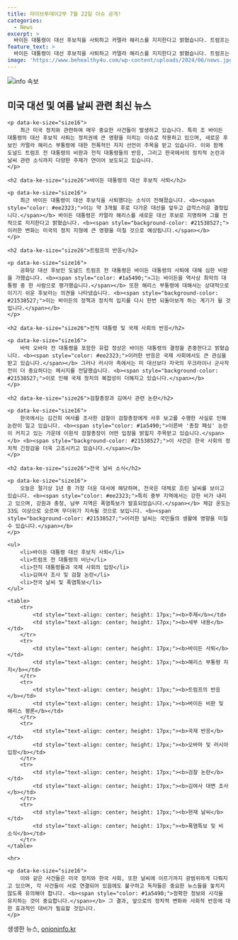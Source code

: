 ```yaml
---
title: 라이브투데이2부 7월 22일 이슈 공개!
categories:
  - News
excerpt: >
  바이든 대통령이 대선 후보직을 사퇴하고 카멀라 해리스를 지지한다고 밝혔습니다. 트럼프는 바이든을 최악의 대통령이라 비난하며 해리스가 더 쉽다고 주장했습니다. 검찰, 김건희 여사 조사 논란에 휘말려 있으며, 오늘은 전국이 흐리고 강한 비와 폭염이 예고됩니다. 클릭해 자세한 소식을 확인하세요!
feature_text: >
  바이든 대통령이 대선 후보직을 사퇴하고 카멀라 해리스를 지지한다고 밝혔습니다. 트럼프는 바이든을 최악의 대통령이라 비난하며 해리스가 더 쉽다고 주장했습니다. 검찰, 김건희 여사 조사 논란에 휘말려 있으며, 오늘은 전국이 흐리고 강한 비와 폭염이 예고됩니다. 클릭해 자세한 소식을 확인하세요!
image: 'https://www.behealthy4u.com/wp-content/uploads/2024/06/news.jpg'
---
```


<p><img src="https://www.behealthy4u.com/wp-content/uploads/2024/06/news.jpg" alt="info 속보" /></p>

<p><!DOCTYPE html>
<html lang="ko">
<head>
    <meta charset="UTF-8">
    <meta name="viewport" content="width=device-width, initial-scale=1.0">
    <title>미국 대선 및 여름 날씨 관련 최신 뉴스</title>
</head>
<body>
    <h2>미국 대선 및 여름 날씨 관련 최신 뉴스</h2></p>

<pre><code>&lt;p data-ke-size="size16"&gt;
    최근 미국 정치와 관련하여 매우 중요한 사건들이 발생하고 있습니다. 특히 조 바이든 대통령의 대선 후보직 사퇴는 정치권에 큰 영향을 미치는 이슈로 작용하고 있으며, 새로운 후보인 카멀라 해리스 부통령에 대한 전폭적인 지지 선언이 주목을 받고 있습니다. 이와 함께 도널드 트럼프 전 대통령의 비판과 전직 대통령들의 반응, 그리고 한국에서의 정치적 논란과 날씨 관련 소식까지 다양한 주제가 연이어 보도되고 있습니다.
&lt;/p&gt;

&lt;h2 data-ke-size="size26"&gt;바이든 대통령의 대선 후보직 사퇴&lt;/h2&gt;

&lt;p data-ke-size="size16"&gt;
    최근 바이든 대통령이 대선 후보직을 사퇴했다는 소식이 전해졌습니다. &lt;b&gt;&lt;span style="color: #ee2323;"&gt;이는 약 3개월 후로 다가온 대선을 앞두고 급작스러운 결정입니다.&lt;/span&gt;&lt;/b&gt; 바이든 대통령은 카멀라 해리스를 새로운 대선 후보로 지명하며 그를 전적으로 지지한다고 밝혔습니다. &lt;b&gt;&lt;span style="background-color: #21538527;"&gt;이러한 변화는 미국의 정치 지형에 큰 영향을 미칠 것으로 예상됩니다.&lt;/span&gt;&lt;/b&gt;
&lt;/p&gt;

&lt;h2 data-ke-size="size26"&gt;트럼프의 반응&lt;/h2&gt;

&lt;p data-ke-size="size16"&gt;
    공화당 대선 후보인 도널드 트럼프 전 대통령은 바이든 대통령의 사퇴에 대해 심한 비판을 가했습니다. &lt;b&gt;&lt;span style="color: #1a5490;"&gt;그는 바이든을 역사상 최악의 대통령 중 한 사람으로 평가했습니다.&lt;/span&gt;&lt;/b&gt; 또한 해리스 부통령에 대해서는 상대적으로 이기기 쉬운 후보라는 의견을 나타냈습니다. &lt;b&gt;&lt;span style="background-color: #21538527;"&gt;이는 바이든의 정책과 정치적 입지를 다시 한번 되돌아보게 하는 계기가 될 것입니다.&lt;/span&gt;&lt;/b&gt;
&lt;/p&gt;

&lt;h2 data-ke-size="size26"&gt;전직 대통령 및 국제 사회의 반응&lt;/h2&gt;

&lt;p data-ke-size="size16"&gt;
    바락 오바마 전 대통령을 포함한 유럽 정상은 바이든 대통령의 결정을 존중한다고 밝혔습니다. &lt;b&gt;&lt;span style="color: #ee2323;"&gt;이러한 반응은 국제 사회에서도 큰 관심을 받고 있습니다.&lt;/span&gt;&lt;/b&gt; 그러나 러시아 측에서는 미 대선보다 자국의 우크라이나 군사작전이 더 중요하다는 메시지를 전달했습니다. &lt;b&gt;&lt;span style="background-color: #21538527;"&gt;이로 인해 국제 정치의 복잡성이 더해지고 있습니다.&lt;/span&gt;&lt;/b&gt;
&lt;/p&gt;

&lt;h2 data-ke-size="size26"&gt;검찰총장과 김여사 관련 논란&lt;/h2&gt;

&lt;p data-ke-size="size16"&gt;
    한국에서는 김건희 여사를 조사한 검찰이 검찰총장에게 사후 보고를 수행한 사실로 인해 논란이 일고 있습니다. &lt;b&gt;&lt;span style="color: #1a5490;"&gt;이른바 '총장 패싱' 논란이 커지고 있는 가운데 이원석 검찰총장이 어떤 입장을 밝힐지 주목받고 있습니다.&lt;/span&gt;&lt;/b&gt; &lt;b&gt;&lt;span style="background-color: #21538527;"&gt;이 사건은 한국 사회의 정치적 긴장감을 더욱 고조시키고 있습니다.&lt;/span&gt;&lt;/b&gt;
&lt;/p&gt;

&lt;h2 data-ke-size="size26"&gt;전국 날씨 소식&lt;/h2&gt;

&lt;p data-ke-size="size16"&gt;
    오늘은 절기상 1년 중 가장 더운 대서에 해당하며, 전국은 대체로 흐린 날씨를 보이고 있습니다. &lt;b&gt;&lt;span style="color: #ee2323;"&gt;특히 중부 지역에서는 강한 비가 내리고 있으며, 강원과 충청, 남부 지역은 폭염특보가 발효되었습니다.&lt;/span&gt;&lt;/b&gt; 체감 온도는 33도 이상으로 오르며 무더위가 지속될 것으로 보입니다. &lt;b&gt;&lt;span style="background-color: #21538527;"&gt;이러한 날씨는 국민들의 생활에 영향을 미칠 수 있습니다.&lt;/span&gt;&lt;/b&gt;
&lt;/p&gt;

&lt;ul&gt;
    &lt;li&gt;바이든 대통령 대선 후보직 사퇴&lt;/li&gt;
    &lt;li&gt;트럼프 전 대통령의 비난&lt;/li&gt;
    &lt;li&gt;전직 대통령들과 국제 사회의 입장&lt;/li&gt;
    &lt;li&gt;김여사 조사 및 검찰 논란&lt;/li&gt;
    &lt;li&gt;전국 날씨 및 폭염특보&lt;/li&gt;
&lt;/ul&gt;

&lt;table&gt;
    &lt;tr&gt;
        &lt;td style="text-align: center; height: 17px;"&gt;&lt;b&gt;주제&lt;/b&gt;&lt;/td&gt;
        &lt;td style="text-align: center; height: 17px;"&gt;&lt;b&gt;세부 내용&lt;/b&gt;&lt;/td&gt;
    &lt;/tr&gt;
    &lt;tr&gt;
        &lt;td style="text-align: center; height: 17px;"&gt;&lt;b&gt;바이든 사퇴&lt;/b&gt;&lt;/td&gt;
        &lt;td style="text-align: center; height: 17px;"&gt;&lt;b&gt;해리스 부통령 지지&lt;/b&gt;&lt;/td&gt;
    &lt;/tr&gt;
    &lt;tr&gt;
        &lt;td style="text-align: center; height: 17px;"&gt;&lt;b&gt;트럼프의 반응&lt;/b&gt;&lt;/td&gt;
        &lt;td style="text-align: center; height: 17px;"&gt;&lt;b&gt;바이든 비판 및 해리스 평론&lt;/b&gt;&lt;/td&gt;
    &lt;/tr&gt;
    &lt;tr&gt;
        &lt;td style="text-align: center; height: 17px;"&gt;&lt;b&gt;국제 반응&lt;/b&gt;&lt;/td&gt;
        &lt;td style="text-align: center; height: 17px;"&gt;&lt;b&gt;오바마 및 러시아 입장&lt;/b&gt;&lt;/td&gt;
    &lt;/tr&gt;
    &lt;tr&gt;
        &lt;td style="text-align: center; height: 17px;"&gt;&lt;b&gt;검찰 논란&lt;/b&gt;&lt;/td&gt;
        &lt;td style="text-align: center; height: 17px;"&gt;&lt;b&gt;김여사 대면 조사&lt;/b&gt;&lt;/td&gt;
    &lt;/tr&gt;
    &lt;tr&gt;
        &lt;td style="text-align: center; height: 17px;"&gt;&lt;b&gt;현재 날씨&lt;/b&gt;&lt;/td&gt;
        &lt;td style="text-align: center; height: 17px;"&gt;&lt;b&gt;폭염특보 및 비 소식&lt;/b&gt;&lt;/td&gt;
    &lt;/tr&gt;
&lt;/table&gt;

&lt;hr&gt;

&lt;p data-ke-size="size16"&gt;
    이와 같은 사건들은 미국 정치와 한국 사회, 또한 날씨에 이르기까지 광범위하게 다뤄지고 있으며, 각 사건들이 서로 연결되어 있음에도 불구하고 독자들은 중요한 뉴스들을 놓치지 않도록 유의해야 합니다. &lt;b&gt;&lt;span style="color: #1a5490;"&gt;정확한 정보와 시각을 유지하는 것이 중요합니다.&lt;/span&gt;&lt;/b&gt; 그 결과, 앞으로의 정치적 변화와 사회적 반응에 대한 효과적인 대비가 필요할 것입니다.
&lt;/p&gt;
</code></pre>

<p></body>
</html></p>
생생한 뉴스, <a href="https://onioninfo.kr" rel="dofollow">onioninfo.kr</a>


